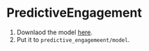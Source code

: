 # PredictiveEngagement

1. Downlaod the model [here](https://drive.google.com/drive/folders/1K58ARWC5xbMtlu_p9h6WbPT8JJ5dy9xX?usp=sharing).
2. Put it to `predictive_engagemeent/model`.

